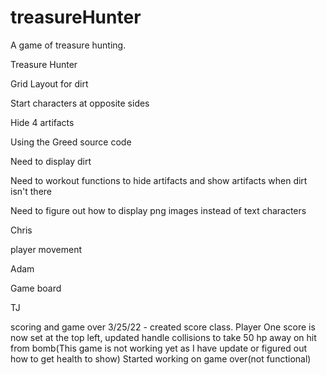 # treasureHunter
A game of treasure hunting.


Treasure Hunter

Grid Layout for dirt

Start characters at opposite sides

Hide 4 artifacts

Using the Greed source code

Need to display dirt

Need to workout functions to hide artifacts and show artifacts when dirt isn't there

Need to figure out how to display png images instead of text characters



Chris

player movement


Adam 

Game board

TJ

scoring and game over
3/25/22 - created score class. Player One score is now set at the top left, updated handle collisions to take 50 hp away on hit from bomb(This game is not working yet as I have update or figured out how to get health to show) Started working on game over(not functional)
